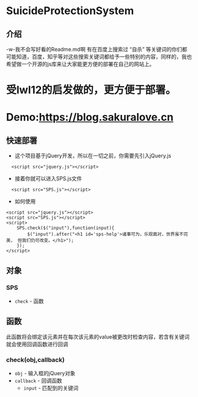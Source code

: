 # SuicideProtectionSystem
介绍
-------------
-w-我不会写好看的Readme.md啊
有在百度上搜索过 “自杀” 等关键词的你们都可能知道，百度，知乎等对这些搜索关键词都给予一些特别的内容，同样的，我也希望做一个开源的js库来让大家能更方便的部署在自己的网站上。
# 受lwl12的启发做的，更方便于部署。
# Demo:https://blog.sakuralove.cn

快速部署
-------------
* 这个项目基于jQuery开发，所以在一切之前，你需要先引入jQuery.js
```
  <script src="jquery.js"></script>
```
* 接着你就可以进入SPS.js文件
```
  <script src="SPS.js"></script>
```
* 如何使用
```
<script src="jquery.js"></script>
<script src="SPS.js"></script>
<script>
    SPS.check($("input"),function(input){
        $("input").after("<h1 id='sps-help'>诸事可为，乐观面对，世界虽不完美， 但我们仍可改变。</h1>");
    });
</script>
```

对象
-------------
### SPS
- `check` - 函数

函数
-------------

此函数将会绑定该元素并在每次该元素的value被更改时检查内容，若含有关键词就会使用回调函数进行回调

### check(obj,callback)
- `obj` - 输入框的jQuery对象
- `callback` - 回调函数
    - `input` - 匹配到的关键词
